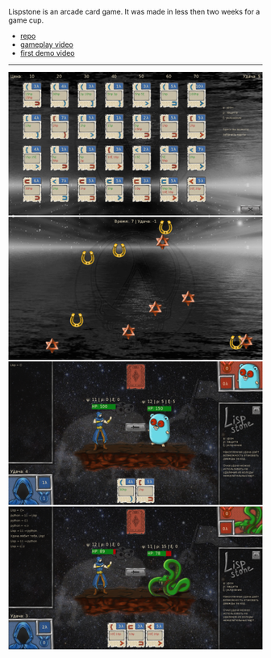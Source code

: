 Lispstone is an arcade card game. It was made in less then two weeks for a game cup.
* [repo](https://github.com/TatriX/lispstone)
* [gameplay video](http://www.youtube.com/watch?v=xaR_Hqo68TU)
* [first demo video](http://www.youtube.com/watch?v=7V9TF2qx1_8)

***

![](https://raw.githubusercontent.com/TatriX/lispstone/master/screenshots/1.png)
![](https://raw.githubusercontent.com/TatriX/lispstone/master/screenshots/2.png)
![](https://raw.githubusercontent.com/TatriX/lispstone/master/screenshots/3.png)
![](https://raw.githubusercontent.com/TatriX/lispstone/master/screenshots/4.png)